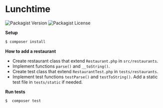# Lunchtime

![Packagist Version](https://img.shields.io/packagist/v/viktigpetterr/lunchtime)
![Packagist License](https://img.shields.io/packagist/l/viktigpetterr/lunchtime)

**Setup**
```sh
$ composer install
```

**How to add a restaurant**
 - Create restaurant class that extend `Restaurant.php` in `src/restaurants`.
 - Implement functions `parse()` and `__toString()`.
 - Create test class that extend `RestaurantTest.php` in `tests/restaurants`.
 - Implement test functions `testParse()` and `testToString()`. Add a static test file in `tests/static` if needed.

**Run tests**
```sh
$  composer test
```
